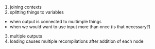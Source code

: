 1. joining contexts
2. splitting things to variables
 - when output is connected to multimple things
 - when we would want to use input more than once (is that necessary?)
3. multiple outputs
4. loading causes multiple recompilations after addition of each node
